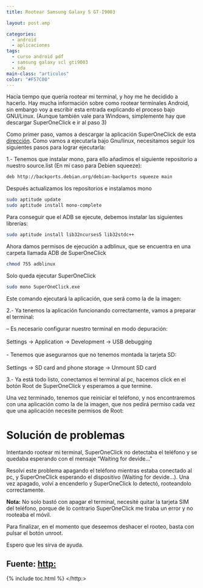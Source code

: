 ```yaml
---
title: Rootear Samsung Galaxy S GT-I9003

layout: post.amp

categories:
  - android
  - aplicaciones
tags:
  - curso android pdf
  - samsung galaxy scl gti9003
  - xda
main-class: "articulos"
color: "#F57C00"
---
```

<div class="icoso">
</div>

Hacía tiempo que quería rootear mi terminal, y hoy me he decidido a hacerlo. Hay mucha información sobre como rootear terminales Android, sin embargo voy a escribir esta entrada explicando el proceso bajo GNU/Linux. (Aunque también vale para Windows, simplemente hay que descargar SuperOneClick e ir al paso 3)


<!--ad-->

Como primer paso, vamos a descargar la aplicación SuperOneClick de esta [dirección][1]. Como vamos a ejecutarla bajo Gnu/linux, necesitamos seguir los siguientes pasos para lograr ejecutarla:

1.- Tenemos que instalar mono, para ello añadimos el siguiente repositorio a nuestro source.list (En mi caso para Debien squeeze):

```bash
deb http://backports.debian.org/debian-backports squeeze main
```

Después actualizamos los repositorios e instalamos mono

```bash
sudo aptitude update
sudo aptitude install mono-complete

```

Para conseguir que el ADB se ejecute, debemos instalar las siguientes librerías:

```bash
sudo aptitude install lib32ncurses5 lib32stdc++

```

Ahora damos permisos de ejecución a adblinux, que se encuentra en una carpeta llamada ADB de SuperOneClick

```bash
chmod 755 adblinux

```

Solo queda ejecutar SuperOneClick

```bash
sudo mono SuperOneClick.exe

```

Este comando ejecutará la aplicación, que será como la de la imagen:

<div class="separator" style="clear: both; text-align: center;">
<a href="https://1.bp.blogspot.com/-m5BLQYMKlGo/ToIa7Z8PYiI/AAAAAAAAAxg/hp9LVGRaQTQ/s1600/Screenshot-SuperOneClick.png" imageanchor="1" style="margin-left:1em; margin-right:1em"><amp-img layout="responsive" border="0" height="173" width="400" src="https://1.bp.blogspot.com/-m5BLQYMKlGo/ToIa7Z8PYiI/AAAAAAAAAxg/hp9LVGRaQTQ/s400/Screenshot-SuperOneClick.png" /></a>
</div>

2.- Ya tenemos la aplicación funcionando correctamente, vamos a preparar el terminal:

<p class="alert">
  &#8211; Es necesario configurar nuestro terminal en modo depuración:<br /> <br />Settings -> Application -> Development -> USB debugging<br /> <br />- Tenemos que asegurarnos que no tenemos montada la tarjeta SD:<br /> <br />Settings -> SD card and phone storage -> Unmount SD card
</p>

3.- Ya está todo listo, conectamos el terminal al pc, hacemos click en el botón Root de SuperOneClick y esperamos a que termine.

Una vez terminado, tenemos que reiniciar el teléfono, y nos encontraremos con una aplicación como la de la imagen, que nos pedirá permiso cada vez que una aplicación necesite permisos de Root:

<div class="separator" style="clear: both; text-align: center;">
<a href="https://lh5.googleusercontent.com/-6_6VWUHX_fA/ToIg3Si55bI/AAAAAAAAAxo/aXmmt_TEloU/s640/SC20110927-211316.png" imageanchor="1" style="margin-left:1em; margin-right:1em"><amp-img layout="responsive" border="0" height="640" width="384" src="https://lh5.googleusercontent.com/-6_6VWUHX_fA/ToIg3Si55bI/AAAAAAAAAxo/aXmmt_TEloU/s640/SC20110927-211316.png" /></a>
</div>

# Solución de problemas

Intentando rootear mi terminal, SuperOneClick no detectaba el teléfono y se quedaba esperando con el mensaje &#8220;Waiting for devide&#8230;&#8221;

Resolví este problema apagando el teléfono mientras estaba conectado al pc, y SuperOneClick esperando el dispositivo (Waiting for devide&#8230;). Una vez apagado, volví a encenderlo y SuperOneClick lo detectó, rooteandolo correctamente.

<p class="alert">
<b>Nota:</b> No solo bastó con apagar el terminal, necesité quitar la tarjeta SIM del teléfono, porque de lo contrario SuperOneClick me tiraba un error y no rooteaba el móvil.
</p>

Para finalizar, en el momento que deseemos deshacer el rooteo, basta con pulsar el botón unroot.

Espero que les sirva de ayuda.

## Fuente: <http:>



 [1]: http://shortfuse.org/?p=80

{% include toc.html %}
</http:>